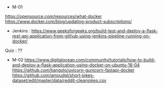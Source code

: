 - M-01

https://opensource.com/resources/what-docker
https://www.docker.com/blog/updating-product-subscriptions/

- Jenkins :
https://www.geeksforgeeks.org/build-test-and-deploy-a-flask-rest-api-application-from-github-using-jenkins-pipeline-running-on-docker/


Quiz :
??

- M-02
https://www.digitalocean.com/community/tutorials/how-to-build-and-deploy-a-flask-application-using-docker-on-ubuntu-18-04
https://github.com/tiangolo/uvicorn-gunicorn-fastapi-docker
https://github.com/amoudgl/short-jokes-dataset/edit/master/data/reddit-cleanjokes.csv